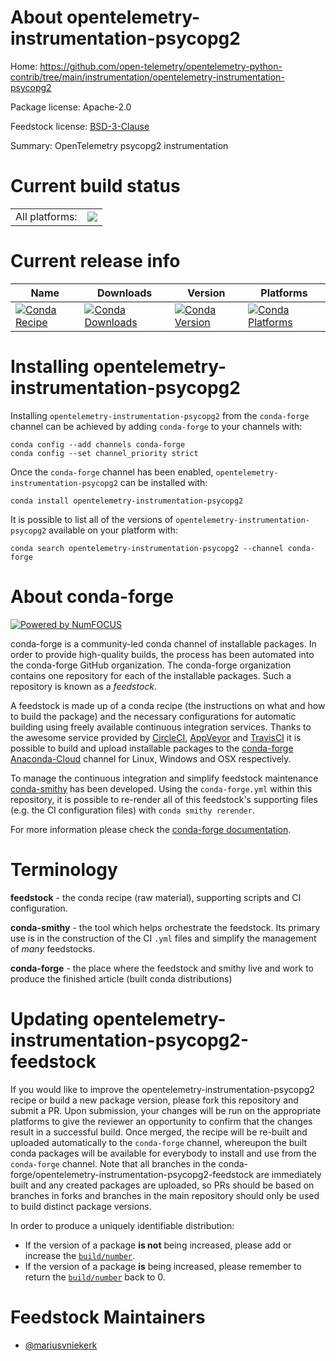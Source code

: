 About opentelemetry-instrumentation-psycopg2
============================================

Home: https://github.com/open-telemetry/opentelemetry-python-contrib/tree/main/instrumentation/opentelemetry-instrumentation-psycopg2

Package license: Apache-2.0

Feedstock license: [BSD-3-Clause](https://github.com/conda-forge/opentelemetry-instrumentation-psycopg2-feedstock/blob/master/LICENSE.txt)

Summary: OpenTelemetry psycopg2 instrumentation

Current build status
====================


<table><tr><td>All platforms:</td>
    <td>
      <a href="https://dev.azure.com/conda-forge/feedstock-builds/_build/latest?definitionId=&branchName=master">
        <img src="https://dev.azure.com/conda-forge/feedstock-builds/_apis/build/status/opentelemetry-instrumentation-psycopg2-feedstock?branchName=master">
      </a>
    </td>
  </tr>
</table>

Current release info
====================

| Name | Downloads | Version | Platforms |
| --- | --- | --- | --- |
| [![Conda Recipe](https://img.shields.io/badge/recipe-opentelemetry--instrumentation--psycopg2-green.svg)](https://anaconda.org/conda-forge/opentelemetry-instrumentation-psycopg2) | [![Conda Downloads](https://img.shields.io/conda/dn/conda-forge/opentelemetry-instrumentation-psycopg2.svg)](https://anaconda.org/conda-forge/opentelemetry-instrumentation-psycopg2) | [![Conda Version](https://img.shields.io/conda/vn/conda-forge/opentelemetry-instrumentation-psycopg2.svg)](https://anaconda.org/conda-forge/opentelemetry-instrumentation-psycopg2) | [![Conda Platforms](https://img.shields.io/conda/pn/conda-forge/opentelemetry-instrumentation-psycopg2.svg)](https://anaconda.org/conda-forge/opentelemetry-instrumentation-psycopg2) |

Installing opentelemetry-instrumentation-psycopg2
=================================================

Installing `opentelemetry-instrumentation-psycopg2` from the `conda-forge` channel can be achieved by adding `conda-forge` to your channels with:

```
conda config --add channels conda-forge
conda config --set channel_priority strict
```

Once the `conda-forge` channel has been enabled, `opentelemetry-instrumentation-psycopg2` can be installed with:

```
conda install opentelemetry-instrumentation-psycopg2
```

It is possible to list all of the versions of `opentelemetry-instrumentation-psycopg2` available on your platform with:

```
conda search opentelemetry-instrumentation-psycopg2 --channel conda-forge
```


About conda-forge
=================

[![Powered by
NumFOCUS](https://img.shields.io/badge/powered%20by-NumFOCUS-orange.svg?style=flat&colorA=E1523D&colorB=007D8A)](https://numfocus.org)

conda-forge is a community-led conda channel of installable packages.
In order to provide high-quality builds, the process has been automated into the
conda-forge GitHub organization. The conda-forge organization contains one repository
for each of the installable packages. Such a repository is known as a *feedstock*.

A feedstock is made up of a conda recipe (the instructions on what and how to build
the package) and the necessary configurations for automatic building using freely
available continuous integration services. Thanks to the awesome service provided by
[CircleCI](https://circleci.com/), [AppVeyor](https://www.appveyor.com/)
and [TravisCI](https://travis-ci.com/) it is possible to build and upload installable
packages to the [conda-forge](https://anaconda.org/conda-forge)
[Anaconda-Cloud](https://anaconda.org/) channel for Linux, Windows and OSX respectively.

To manage the continuous integration and simplify feedstock maintenance
[conda-smithy](https://github.com/conda-forge/conda-smithy) has been developed.
Using the ``conda-forge.yml`` within this repository, it is possible to re-render all of
this feedstock's supporting files (e.g. the CI configuration files) with ``conda smithy rerender``.

For more information please check the [conda-forge documentation](https://conda-forge.org/docs/).

Terminology
===========

**feedstock** - the conda recipe (raw material), supporting scripts and CI configuration.

**conda-smithy** - the tool which helps orchestrate the feedstock.
                   Its primary use is in the construction of the CI ``.yml`` files
                   and simplify the management of *many* feedstocks.

**conda-forge** - the place where the feedstock and smithy live and work to
                  produce the finished article (built conda distributions)


Updating opentelemetry-instrumentation-psycopg2-feedstock
=========================================================

If you would like to improve the opentelemetry-instrumentation-psycopg2 recipe or build a new
package version, please fork this repository and submit a PR. Upon submission,
your changes will be run on the appropriate platforms to give the reviewer an
opportunity to confirm that the changes result in a successful build. Once
merged, the recipe will be re-built and uploaded automatically to the
`conda-forge` channel, whereupon the built conda packages will be available for
everybody to install and use from the `conda-forge` channel.
Note that all branches in the conda-forge/opentelemetry-instrumentation-psycopg2-feedstock are
immediately built and any created packages are uploaded, so PRs should be based
on branches in forks and branches in the main repository should only be used to
build distinct package versions.

In order to produce a uniquely identifiable distribution:
 * If the version of a package **is not** being increased, please add or increase
   the [``build/number``](https://docs.conda.io/projects/conda-build/en/latest/resources/define-metadata.html#build-number-and-string).
 * If the version of a package **is** being increased, please remember to return
   the [``build/number``](https://docs.conda.io/projects/conda-build/en/latest/resources/define-metadata.html#build-number-and-string)
   back to 0.

Feedstock Maintainers
=====================

* [@mariusvniekerk](https://github.com/mariusvniekerk/)

